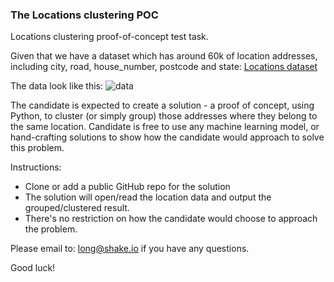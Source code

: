 ### The Locations clustering POC
Locations clustering proof-of-concept test task.

Given that we have a dataset which has around 60k of location addresses, including city, road, house_number, postcode and state: [Locations dataset](https://drive.google.com/file/d/11sPSrssE39CPN73amoFvzosuAJpjyBqG/view?usp=sharing)

The data look like this:
![data](https://user-images.githubusercontent.com/25924/177707968-c6143674-c9ca-4057-8c8a-a565dc7169fd.png)

The candidate is expected to create a solution - a proof of concept, using Python, to cluster (or simply group) those addresses where they belong to the same location. Candidate is free to use any machine learning model, or hand-crafting solutions to show how the candidate would approach to solve this problem.

Instructions:
 - Clone or add a public GitHub repo for the solution
 - The solution will open/read the location data and output the grouped/clustered result.
 - There's no restriction on how the candidate would choose to approach the problem.

Please email to: long@shake.io if you have any questions.

Good luck!


